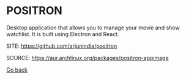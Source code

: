 # POSITRON

 Desktop application that allows you to manage your movie 
 and show watchlist. It is built using Electron and React.

 SITE: https://github.com/arjunindia/positron

 SOURCE: https://aur.archlinux.org/packages/positron-appimage

 [Go back](https://portable-linux-apps.github.io/apps.html)

